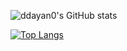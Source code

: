 ![ddayan0's GitHub stats](https://github-readme-stats.vercel.app/api?username=ddayan0&show_icons=true&count_private=true&theme=synthwave)


[![Top Langs](https://github-readme-stats.vercel.app/api/top-langs/?username=ddayan0&layout=compact&theme=synthwave)](https://github.com/anuraghazra/github-readme-stats)
